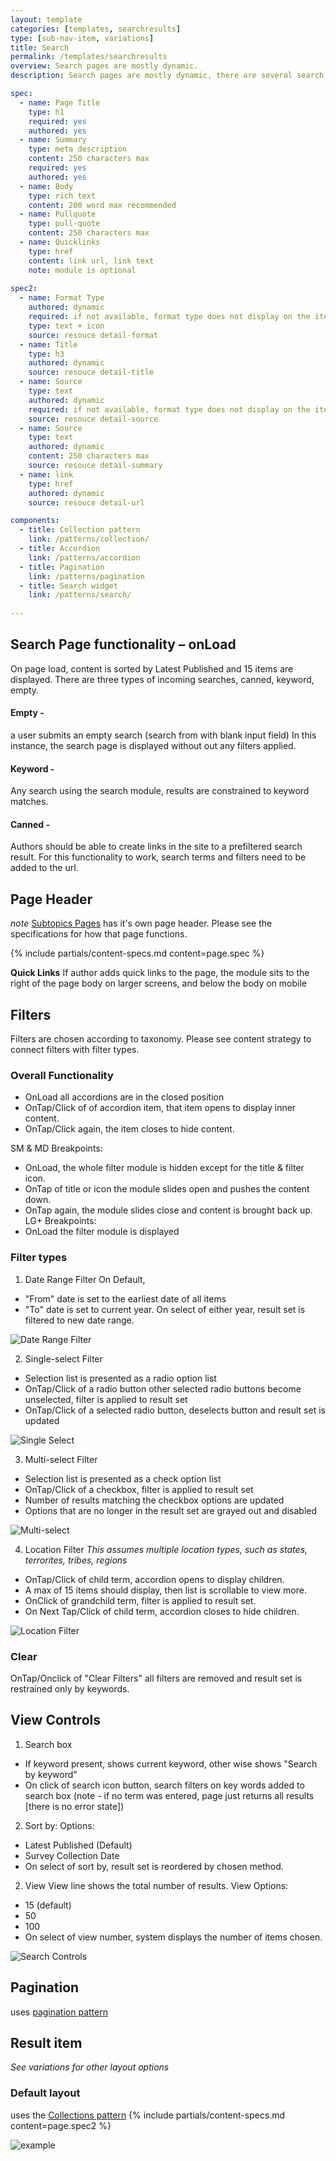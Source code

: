 ```yaml
---
layout: template
categories: [templates, searchresults]
type: [sub-nav-item, variations]
title: Search
permalink: /templates/searchresults
overview: Search pages are mostly dynamic.
description: Search pages are mostly dynamic, there are several search pages through out the site. These include, the Global Search, All Resources, Event Search, Directory, and Subtopics. They all share the same basic functionality.

spec:
  - name: Page Title
    type: h1
    required: yes
    authored: yes
  - name: Summary
    type: meta description
    content: 250 characters max
    required: yes
    authored: yes
  - name: Body
    type: rich text
    content: 200 word max recommended
  - name: Pullquote
    type: pull-quote
    content: 250 characters max
  - name: Quicklinks
    type: href
    content: link url, link text
    note: module is optional
    
spec2:
  - name: Format Type
    authored: dynamic
    required: if not available, format type does not display on the item
    type: text + icon
    source: resouce detail-format
  - name: Title
    type: h3
    authored: dynamic
    source: resouce detail-title
  - name: Source
    type: text
    authored: dynamic
    required: if not available, format type does not display on the item
    source: resouce detail-source
  - name: Source
    type: text
    authored: dynamic
    content: 250 characters max
    source: resouce detail-summary
  - name: link
    type: href
    authored: dynamic
    source: resouce detail-url

components:
  - title: Collection pattern
    link: /patterns/collection/
  - title: Accordion
    link: /patterns/accordion
  - title: Pagination
    link: /patterns/pagination
  - title: Search widget
    link: /patterns/search/
      
---
```


## Search Page functionality – onLoad
On page load, content is sorted by Latest Published and 15 items are displayed.
There are three types of incoming searches, canned, keyword, empty.

#### Empty -
a user submits an empty search (search from with blank input field)
In this instance, the search page is displayed without out any filters applied.

#### Keyword -
Any search using the search module, results are constrained to keyword matches.

#### Canned -
Authors should be able to create links in the site to a prefiltered search result. For this functionality to work, search terms and filters need to be added to the url.

## Page Header
_note_ [Subtopics Pages](/templates/subtopic-page) has it's own page header. Please see the specifications for how that page functions.

{% include partials/content-specs.md content=page.spec %}

**Quick Links**
If author adds quick links to the page, the module sits to the right of the page body on larger screens, and below the body on mobile

## Filters
Filters are chosen according to taxonomy. Please see content strategy to connect filters with filter types.
### Overall Functionality
- OnLoad all accordions are in the closed position
- OnTap/Click of of accordion item, that item opens to display inner content.
- OnTap/Click again, the item closes to hide content.

SM & MD Breakpoints:
- OnLoad, the whole filter module is hidden except for the title & filter icon.
- OnTap of title or icon the module slides open and pushes the content down.
- OnTap again, the module slides close and content is brought back up.
LG+ Breakpoints:
- OnLoad the filter module is displayed

### Filter types
1) Date Range Filter
On Default,
- "From" date is set to the earliest date of all items
- "To" date is set to current year.
On select of either year, result set is filtered to new date range.

![Date Range Filter](/assets/icons/spec-images/publication.png)

2) Single-select Filter
- Selection list is presented as a radio option list
- OnTap/Click of a radio button other selected radio buttons become unselected, filter is applied to result set
- OnTap/Click of a selected radio button, deselects button and result set is updated

![Single Select](/assets/icons/spec-images/resources.png)

3) Multi-select Filter
- Selection list is presented as a check option list
- OnTap/Click of a checkbox, filter is applied to result set
- Number of results matching the checkbox options are updated
- Options that are no longer in the result set are grayed out and disabled

![Multi-select](/assets/icons/spec-images/source.png)

4) Location Filter
_This assumes multiple location types, such as states, terrorites, tribes, regions_
- OnTap/Click of child term, accordion opens to display children.
- A max of 15 items should display, then list is scrollable to view more.
- OnClick of grandchild term, filter is applied to result set.
- On Next Tap/Click of child term, accordion closes to hide children.

![Location Filter](/assets/icons/spec-images/location.png)

### Clear
OnTap/Onclick of "Clear Filters" all filters are removed and result set is restrained only by keywords.

## View Controls
1) Search box
- If keyword present, shows current keyword, other wise shows "Search by keyword"
- On click of search icon button, search filters on key words added to search box (note - if no term was entered, page just returns all results [there is no error state])

2) Sort by:
Options:
- Latest Published (Default)
- Survey Collection Date
- On select of sort by, result set is reordered by chosen method.

2) View
View line shows the total number of results.
View Options:
- 15 (default)
- 50
- 100
- On select of view number, system displays the number of items chosen.

![Search Controls](/assets/icons/spec-images/searchcontrols.png)

## Pagination
uses [pagination pattern](/patterns/pagination/)

## Result item
_See variations for other layout options_
### Default layout
uses the [Collections pattern](/patterns/collection/)
{% include partials/content-specs.md content=page.spec2 %}

![example](/assets/icons/spec-images/result-example.png)